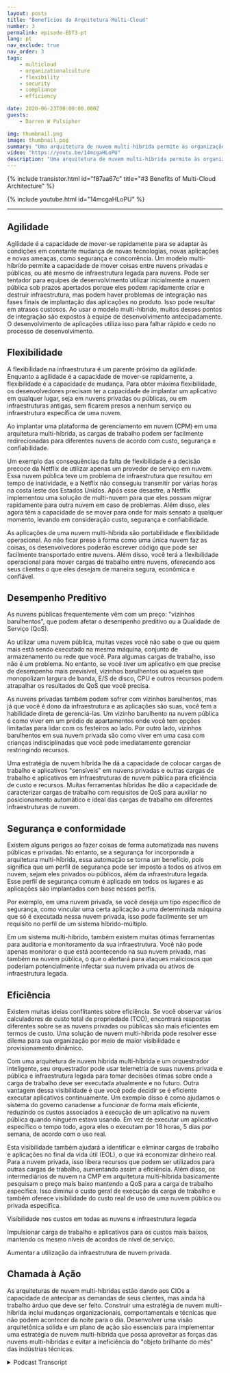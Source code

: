 ```yaml
---
layout: posts
title: "Benefícios da Arquitetura Multi-Cloud"
number: 3
permalink: episode-EDT3-pt
lang: pt
nav_exclude: true
nav_order: 3
tags:
    - multicloud
    - organizationalculture
    - flexibility
    - security
    - compliance
    - efficiency

date: 2020-06-23T00:00:00.000Z
guests:
    - Darren W Pulsipher

img: thumbnail.png
image: thumbnail.png
summary: "Uma arquitetura de nuvem multi-híbrida permite às organizações aproveitar os benefícios tanto das nuvens privadas quanto das públicas, otimizando recursos e eficiência de custos. Esse modelo possui cinco principais vantagens: agilidade, flexibilidade, desempenho preditivo, segurança e conformidade, e eficiência."
video: "https://youtu.be/14mcgaHLoPU"
description: "Uma arquitetura de nuvem multi-híbrida permite às organizações aproveitar os benefícios tanto das nuvens privadas quanto das públicas, otimizando recursos e eficiência de custos. Esse modelo possui cinco principais vantagens: agilidade, flexibilidade, desempenho preditivo, segurança e conformidade, e eficiência."
---
```


<div>
{% include transistor.html id="f87aa67c" title="#3 Benefits of Multi-Cloud Architecture" %}

{% include youtube.html id="14mcgaHLoPU" %}
</div>

---

## Agilidade

Agilidade é a capacidade de mover-se rapidamente para se adaptar às condições em constante mudança de novas tecnologias, novas aplicações e novas ameaças, como segurança e concorrência. Um modelo multi-híbrido permite a capacidade de mover coisas entre nuvens privadas e públicas, ou até mesmo de infraestrutura legada para nuvens. Pode ser tentador para equipes de desenvolvimento utilizar inicialmente a nuvem pública sob prazos apertados porque eles podem rapidamente criar e destruir infraestrutura, mas podem haver problemas de integração nas fases finais de implantação das aplicações no produto. Isso pode resultar em atrasos custosos. Ao usar o modelo multi-híbrido, muitos desses pontos de integração são expostos à equipe de desenvolvimento antecipadamente. O desenvolvimento de aplicações utiliza isso para falhar rápido e cedo no processo de desenvolvimento.

## Flexibilidade

A flexibilidade na infraestrutura é um parente próximo da agilidade. Enquanto a agilidade é a capacidade de mover-se rapidamente, a flexibilidade é a capacidade de mudança. Para obter máxima flexibilidade, os desenvolvedores precisam ter a capacidade de implantar um aplicativo em qualquer lugar, seja em nuvens privadas ou públicas, ou em infraestruturas antigas, sem ficarem presos a nenhum serviço ou infraestrutura específica de uma nuvem.

Ao implantar uma plataforma de gerenciamento em nuvem (CPM) em uma arquitetura multi-híbrida, as cargas de trabalho podem ser facilmente redirecionadas para diferentes nuvens de acordo com custo, segurança e confiabilidade.

Um exemplo das consequências da falta de flexibilidade é a decisão precoce da Netflix de utilizar apenas um provedor de serviço em nuvem. Essa nuvem pública teve um problema de infraestrutura que resultou em tempo de inatividade, e a Netflix não conseguiu transmitir por várias horas na costa leste dos Estados Unidos. Após esse desastre, a Netflix implementou uma solução de multi-nuvem para que eles possam migrar rapidamente para outra nuvem em caso de problemas. Além disso, eles agora têm a capacidade de se mover para onde for mais sensato a qualquer momento, levando em consideração custo, segurança e confiabilidade.

As aplicações de uma nuvem multi-híbrida são portabilidade e flexibilidade operacional. Ao não ficar preso à forma como uma única nuvem faz as coisas, os desenvolvedores poderão escrever código que pode ser facilmente transportado entre nuvens. Além disso, você terá a flexibilidade operacional para mover cargas de trabalho entre nuvens, oferecendo aos seus clientes o que eles desejam de maneira segura, econômica e confiável.

## Desempenho Preditivo

As nuvens públicas frequentemente vêm com um preço: "vizinhos barulhentos", que podem afetar o desempenho preditivo ou a Qualidade de Serviço (QoS).

Ao utilizar uma nuvem pública, muitas vezes você não sabe o que ou quem mais está sendo executado na mesma máquina, conjunto de armazenamento ou rede que você. Para algumas cargas de trabalho, isso não é um problema. No entanto, se você tiver um aplicativo em que precise de desempenho mais previsível, vizinhos barulhentos ou aqueles que monopolizam largura de banda, E/S de disco, CPU e outros recursos podem atrapalhar os resultados de QoS que você precisa.

As nuvens privadas também podem sofrer com vizinhos barulhentos, mas já que você é dono da infraestrutura e as aplicações são suas, você tem a habilidade direta de gerenciá-las. Um vizinho barulhento na nuvem pública é como viver em um prédio de apartamentos onde você tem opções limitadas para lidar com os festeiros ao lado. Por outro lado, vizinhos barulhentos em sua nuvem privada são como viver em uma casa com crianças indisciplinadas que você pode imediatamente gerenciar restringindo recursos.

Uma estratégia de nuvem híbrida lhe dá a capacidade de colocar cargas de trabalho e aplicativos "sensíveis" em nuvens privadas e outras cargas de trabalho e aplicativos em infraestruturas de nuvem pública para eficiência de custo e recursos. Muitas ferramentas híbridas lhe dão a capacidade de caracterizar cargas de trabalho com requisitos de QoS para auxiliar no posicionamento automático e ideal das cargas de trabalho em diferentes infraestruturas de nuvem.

## Segurança e conformidade

Existem alguns perigos ao fazer coisas de forma automatizada nas nuvens públicas e privadas. No entanto, se a segurança for incorporada à arquitetura multi-híbrida, essa automação se torna um benefício, pois significa que um perfil de segurança pode ser imposto a todos os ativos em nuvem, sejam eles privados ou públicos, além da infraestrutura legada. Esse perfil de segurança comum é aplicado em todos os lugares e as aplicações são implantadas com base nesses perfis.

Por exemplo, em uma nuvem privada, se você deseja um tipo específico de segurança, como vincular uma certa aplicação a uma determinada máquina que só é executada nessa nuvem privada, isso pode facilmente ser um requisito no perfil de um sistema híbrido-múltiplo.

Em um sistema multi-híbrido, também existem muitas ótimas ferramentas para auditoria e monitoramento da sua infraestrutura. Você não pode apenas monitorar o que está acontecendo na sua nuvem privada, mas também na nuvem pública, o que o alertará para ataques maliciosos que poderiam potencialmente infectar sua nuvem privada ou ativos de infraestrutura legada.

## Eficiência

Existem muitas ideias conflitantes sobre eficiência. Se você observar vários calculadores de custo total de propriedade (TCO), encontrará respostas diferentes sobre se as nuvens privadas ou públicas são mais eficientes em termos de custo. Uma solução de nuvem multi-híbrida pode resolver esse dilema para sua organização por meio de maior visibilidade e provisionamento dinâmico.

Com uma arquitetura de nuvem híbrida multi-híbrida e um orquestrador inteligente, seu orquestrador pode usar telemetria de suas nuvens privada e pública e infraestrutura legada para tomar decisões ótimas sobre onde a carga de trabalho deve ser executada atualmente e no futuro. Outra vantagem dessa visibilidade é que você pode decidir se é eficiente executar aplicativos continuamente. Um exemplo disso é como ajudamos o sistema do governo canadense a funcionar de forma mais eficiente, reduzindo os custos associados à execução de um aplicativo na nuvem pública quando ninguém estava usando. Em vez de executar um aplicativo específico o tempo todo, agora eles o executam por 18 horas, 5 dias por semana, de acordo com o uso real.

Esta visibilidade também ajudará a identificar e eliminar cargas de trabalho e aplicações no final da vida útil (EOL), o que irá economizar dinheiro real. Para a nuvem privada, isso libera recursos que podem ser utilizados para outras cargas de trabalho, aumentando assim a eficiência. Além disso, os intermediários de nuvem na CMP em arquitetura multi-híbrida basicamente pesquisam o preço mais baixo mantendo a QoS para a carga de trabalho específica. Isso diminui o custo geral de execução da carga de trabalho e também oferece visibilidade do custo real de uso de uma nuvem pública ou privada específica.

Visibilidade nos custos em todas as nuvens e infraestrutura legada

Impulsionar carga de trabalho e aplicativos para os custos mais baixos, mantendo os mesmo níveis de acordos de nível de serviço.

Aumentar a utilização da infraestrutura de nuvem privada.

## Chamada à Ação

As arquiteturas de nuvem multi-híbridas estão dando aos CIOs a capacidade de antecipar as demandas de seus clientes, mas ainda há trabalho árduo que deve ser feito. Construir uma estratégia de nuvem multi-híbrida inclui mudanças organizacionais, comportamentais e técnicas que não podem acontecer da noite para o dia. Desenvolver uma visão arquitetônica sólida e um plano de ação são essenciais para implementar uma estratégia de nuvem multi-híbrida que possa aproveitar as forças das nuvens multi-híbridas e evitar a ineficiência do "objeto brilhante do mês" das indústrias técnicas.



<details>
<summary> Podcast Transcript </summary>

<p></p>

</details>
